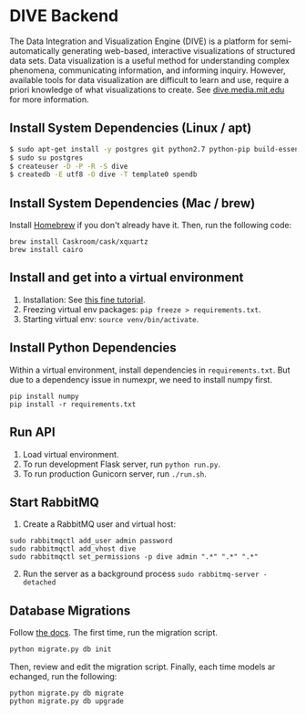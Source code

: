 DIVE Backend
=================================================
The Data Integration and Visualization Engine (DIVE) is a platform for semi-automatically generating web-based, interactive visualizations of structured data sets. Data visualization is a useful method for understanding complex phenomena, communicating information, and informing inquiry. However, available tools for data visualization are difficult to learn and use, require a priori knowledge of what visualizations to create. See [dive.media.mit.edu](http://dive.media.mit.edu) for more information.


Install System Dependencies (Linux / apt)
---------
```bash
$ sudo apt-get install -y postgres git python2.7 python-pip build-essential python-dev python-dev libffi-dev liblapack-dev gfortran rabbitmq-server
$ sudo su postgres
$ createuser -D -P -R -S dive
$ createdb -E utf8 -O dive -T template0 spendb
```

Install System Dependencies (Mac / brew)
---------
Install [Homebrew](http://brew.sh/) if you don't already have it. Then, run the following code:
```
brew install Caskroom/cask/xquartz
brew install cairo
```

Install and get into a virtual environment
---------
1. Installation: See [this fine tutorial](http://simononsoftware.com/virtualenv-tutorial/).
2. Freezing virtual env packages: `pip freeze > requirements.txt`.
3. Starting virtual env: `source venv/bin/activate`.

Install Python Dependencies
---------
Within a virtual environment, install dependencies in `requirements.txt`. But due to a dependency issue in numexpr, we need to install numpy first.
```
pip install numpy
pip install -r requirements.txt
```

Run API
---------
1. Load virtual environment.
2. To run development Flask server, run `python run.py`.
3. To run production Gunicorn server, run `./run.sh`.

Start RabbitMQ
---------
1. Create a RabbitMQ user and virtual host:
```
sudo rabbitmqctl add_user admin password
sudo rabbitmqctl add_vhost dive
sudo rabbitmqctl set_permissions -p dive admin ".*" ".*" ".*"
```
2. Run the server as a background process
`sudo rabbitmq-server -detached`

Database Migrations
--------
Follow [the docs](https://flask-migrate.readthedocs.org/en/latest/). The first time, run the migration script.
```bash
python migrate.py db init
```

Then, review and edit the migration script. Finally, each time models ar echanged, run the following:
```
python migrate.py db migrate
python migrate.py db upgrade
```
